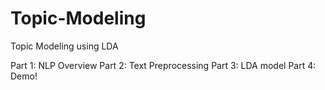 # Topic-Modeling
Topic Modeling using LDA

Part 1: NLP Overview
Part 2: Text Preprocessing
Part 3: LDA model
Part 4: Demo!


